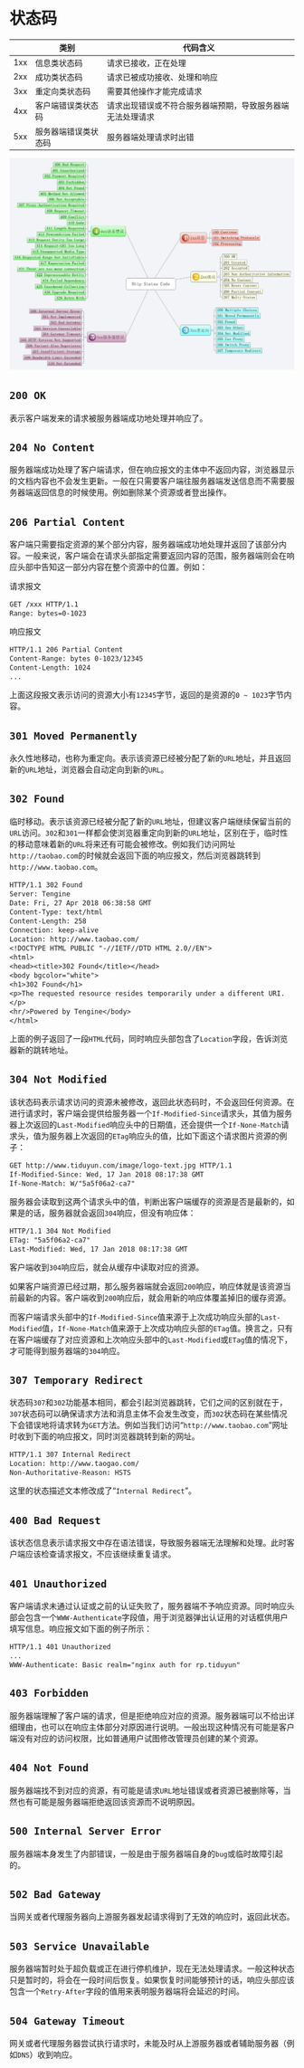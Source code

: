 # 状态码

|      | 类别                 | 代码含义                                                   |
| ---- | -------------------- | ---------------------------------------------------------- |
| 1xx  | 信息类状态码         | 请求已接收，正在处理                                       |
| 2xx  | 成功类状态码         | 请求已被成功接收、处理和响应                               |
| 3xx  | 重定向类状态码       | 需要其他操作才能完成请求                                   |
| 4xx  | 客户端错误类状态码   | 请求出现错误或不符合服务器端预期，导致服务器端无法处理请求 |
| 5xx  | 服务器端错误类状态码 | 服务器端处理请求时出错                                     |

![](/img/0054.jpg)

## `200 OK`

表示客户端发来的请求被服务器端成功地处理并响应了。

## `204 No Content`

服务器端成功处理了客户端请求，但在响应报文的主体中不返回内容，浏览器显示的文档内容也不会发生更新。一般在只需要客户端往服务器端发送信息而不需要服务器端返回信息的时候使用。例如删除某个资源或者登出操作。

## `206 Partial Content`

客户端只需要指定资源的某个部分内容，服务器端成功地处理并返回了该部分内容。一般来说，客户端会在请求头部指定需要返回内容的范围，服务器端则会在响应头部中告知这一部分内容在整个资源中的位置。例如：

请求报文

```http
GET /xxx HTTP/1.1
Range: bytes=0-1023
```

响应报文

```http
HTTP/1.1 206 Partial Content
Content-Range: bytes 0-1023/12345
Content-Length: 1024
...
```

上面这段报文表示访问的资源大小有`12345`字节，返回的是资源的`0 ~ 1023`字节内容。

## `301 Moved Permanently`

永久性地移动，也称为重定向。表示该资源已经被分配了新的`URL`地址，并且返回新的`URL`地址，浏览器会自动定向到新的`URL`。

## `302 Found`

临时移动。表示该资源已经被分配了新的`URL`地址，但建议客户端继续保留当前的`URL`访问。`302`和`301`一样都会使浏览器重定向到新的`URL`地址，区别在于，临时性的移动意味着新的`URL`将来还有可能会被修改。例如我们访问网址`http://taobao.com`的时候就会返回下面的响应报文，然后浏览器跳转到`http://www.taobao.com`。

```http
HTTP/1.1 302 Found
Server: Tengine
Date: Fri, 27 Apr 2018 06:38:58 GMT
Content-Type: text/html
Content-Length: 258
Connection: keep-alive
Location: http://www.taobao.com/
<!DOCTYPE HTML PUBLIC "-//IETF//DTD HTML 2.0//EN">
<html>
<head><title>302 Found</title></head>
<body bgcolor="white">
<h1>302 Found</h1>
<p>The requested resource resides temporarily under a different URI.</p>
<hr/>Powered by Tengine</body>
</html>
```

上面的例子返回了一段`HTML`代码，同时响应头部包含了`Location`字段，告诉浏览器新的跳转地址。

## `304 Not Modified`

该状态码表示请求访问的资源未被修改，返回此状态码时，不会返回任何资源。在进行请求时，客户端会提供给服务器一个`If-Modified-Since`请求头，其值为服务器上次返回的`Last-Modified`响应头中的日期值，还会提供一个`If-None-Match`请求头，值为服务器上次返回的`ETag`响应头的值，比如下面这个请求图片资源的例子：

```http
GET http://www.tiduyun.com/image/logo-text.jpg HTTP/1.1
If-Modified-Since: Wed, 17 Jan 2018 08:17:38 GMT
If-None-Match: W/"5a5f06a2-ca7"
```

服务器会读取到这两个请求头中的值，判断出客户端缓存的资源是否是最新的，如果是的话，服务器就会返回`304`响应，但没有响应体：

```http
HTTP/1.1 304 Not Modified
ETag: "5a5f06a2-ca7"
Last-Modified: Wed, 17 Jan 2018 08:17:38 GMT
```

客户端收到`304`响应后，就会从缓存中读取对应的资源。

如果客户端资源已经过期，那么服务器端就会返回`200`响应，响应体就是该资源当前最新的内容。客户端收到`200`响应后，就会用新的响应体覆盖掉旧的缓存资源。

而客户端请求头部中的`If-Modified-Since`值来源于上次成功响应头部的`Last-Modified`值，`If-None-Match`值来源于上次成功响应头部的`ETag`值。换言之，只有在客户端缓存了对应资源和上次响应头部中的`Last-Modified`或`ETag`值的情况下，才可能得到服务器端的`304`响应。

## `307 Temporary Redirect`

状态码`307`和`302`功能基本相同，都会引起浏览器跳转，它们之间的区别就在于，`307`状态码可以确保请求方法和消息主体不会发生改变，而`302`状态码在某些情况下会错误地将请求转为`GET`方法。例如当我们访问“`http://www.taobao.com`”网址时收到下面的响应报文，同时浏览器跳转到新的网址。

```http
HTTP/1.1 307 Internal Redirect
Location: http://www.taogao.com/
Non-Authoritative-Reason: HSTS
```

这里的状态描述文本修改成了“`Internal Redirect`”。

## `400 Bad Request`

该状态信息表示请求报文中存在语法错误，导致服务器端无法理解和处理。此时客户端应该检查请求报文，不应该继续重复请求。

## `401 Unauthorized`

客户端请求未通过认证或之前的认证失败了，服务器端不予响应资源。同时响应头部会包含一个`WWW-Authenticate`字段值，用于浏览器弹出认证用的对话框供用户填写信息。响应报文如下面的例子所示：

```http
HTTP/1.1 401 Unauthorized
...
WWW-Authenticate: Basic realm="nginx auth for rp.tiduyun"
```

## `403 Forbidden`

服务器端理解了客户端的请求，但是拒绝响应对应的资源。服务器端可以不给出详细理由，也可以在响应主体部分对原因进行说明。一般出现这种情况有可能是客户端没有对应的访问权限，比如普通用户试图修改管理员创建的某个资源。

## `404 Not Found`

服务器端找不到对应的资源，有可能是请求`URL`地址错误或者资源已被删除等，当然也有可能是服务器端拒绝返回该资源而不说明原因。

## `500 Internal Server Error`

服务器端本身发生了内部错误，一般是由于服务器端自身的`bug`或临时故障引起的。

## `502 Bad Gateway`

当网关或者代理服务器向上游服务器发起请求得到了无效的响应时，返回此状态。

## `503 Service Unavailable`

服务器端暂时处于超负载或正在进行停机维护，现在无法处理请求。一般这种状态只是暂时的，将会在一段时间后恢复。如果恢复时间能够预计的话，响应头部应该包含一个`Retry-After`字段的值用来表明服务器端将会延迟的时间。

## `504 Gateway Timeout`

网关或者代理服务器尝试执行请求时，未能及时从上游服务器或者辅助服务器（例如`DNS`）收到响应。

